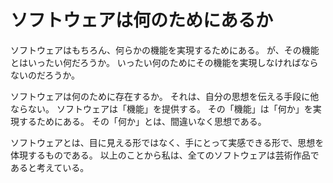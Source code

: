 # ソフトウェアは何のためにあるか
ソフトウェアはもちろん、何らかの機能を実現するためにある。
が、その機能とはいったい何だろうか。
いったい何のためにその機能を実現しなければならないのだろうか。

ソフトウェアは何のために存在するか。
それは、自分の思想を伝える手段に他ならない。
ソフトウェアは「機能」を提供する。
その「機能」は「何か」を実現するためにある。
その「何か」とは、間違いなく思想である。

ソフトウェアとは、目に見える形ではなく、手にとって実感できる形で、思想を体現するものである。
以上のことから私は、全てのソフトウェアは芸術作品であると考えている。
